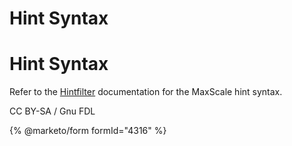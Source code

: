 
# Hint Syntax

# Hint Syntax


Refer to the [Hintfilter](../maxscale-24-filters/mariadb-maxscale-24-hintfilter.md) documentation for the
MaxScale hint syntax.


CC BY-SA / Gnu FDL


{% @marketo/form formId="4316" %}
